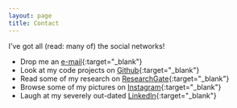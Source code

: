 ```yaml
---
layout: page
title: Contact
---
```


<p class="message">
   I've got all (read: many of) the social networks!
</p>

*  Drop me an [e-mail](http://www.google.com/recaptcha/mailhide/d?k=01nZcmyBJDeVP2vymBqhEXVg==&c=HbmSu-ZlvJmZuz8p-tOKItHxSZchazrBd-MWXuAkHnE=){:target="_blank"}
*  Look at my code projects on [Github](https://github.com/rami-codes/){:target="_blank"}
*  Read some of my research on [ResearchGate](https://www.researchgate.net/profile/Rami_Saab){:target="_blank"}
*  Browse some of my pictures on [Instagram](https://inkphy.com/user/buffytakespics){:target="_blank"}
*  Laugh at my severely out-dated [LinkedIn](https://ca.linkedin.com/in/saabr){:target="_blank"}

